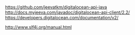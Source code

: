 https://github.com/jeevatkm/digitalocean-api-java
http://docs.myjeeva.com/javadoc/digitalocean-api-client/2.2/
https://developers.digitalocean.com/documentation/v2/

http://www.slf4j.org/manual.html
